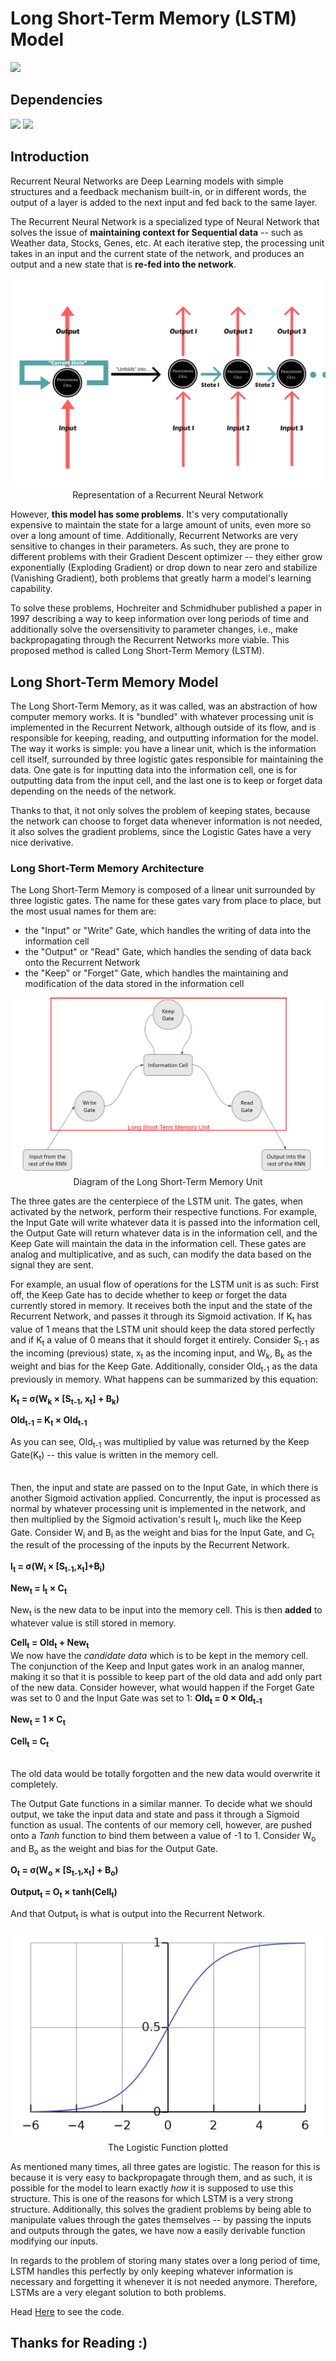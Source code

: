 # Long Short-Term Memory (LSTM) Model

![](http://ForTheBadge.com/images/badges/made-with-python.svg) 

## Dependencies

![](https://img.shields.io/badge/TensorFlow-2.1.0-FF6F00?style=for-the-badge&logo=TensorFlow)
![](https://img.shields.io/badge/numpy-1.19.2-013243?style=for-the-badge&logo=NumPy)

## Introduction

Recurrent Neural Networks are Deep Learning models with simple structures and a feedback mechanism built-in, or in different words, the output of a layer is added to the next input and fed back to the same layer.

The Recurrent Neural Network is a specialized type of Neural Network that solves the issue of **maintaining context for Sequential data** -- such as Weather data, Stocks, Genes, etc. At each iterative step, the processing unit takes in an input and the current state of the network, and produces an output and a new state that is <b>re-fed into the network</b>.

<p align="center">
	<img src="Images/img0.png">
	Representation of a Recurrent Neural Network
</p>

However, <b>this model has some problems</b>. It's very computationally expensive to maintain the state for a large amount of units, even more so over a long amount of time. Additionally, Recurrent Networks are very sensitive to changes in their parameters. As such, they are prone to different problems with their Gradient Descent optimizer -- they either grow exponentially (Exploding Gradient) or drop down to near zero and stabilize (Vanishing Gradient), both problems that greatly harm a model's learning capability.

To solve these problems, Hochreiter and Schmidhuber published a paper in 1997 describing a way to keep information over long periods of time and additionally solve the oversensitivity to parameter changes, i.e., make backpropagating through the Recurrent Networks more viable. This proposed method is called Long Short-Term Memory (LSTM).

## Long Short-Term Memory Model

The Long Short-Term Memory, as it was called, was an abstraction of how computer memory works. It is "bundled" with whatever processing unit is implemented in the Recurrent Network, although outside of its flow, and is responsible for keeping, reading, and outputting information for the model. The way it works is simple: you have a linear unit, which is the information cell itself, surrounded by three logistic gates responsible for maintaining the data. One gate is for inputting data into the information cell, one is for outputting data from the input cell, and the last one is to keep or forget data depending on the needs of the network.

Thanks to that, it not only solves the problem of keeping states, because the network can choose to forget data whenever information is not needed, it also solves the gradient problems, since the Logistic Gates have a very nice derivative.

<h3>Long Short-Term Memory Architecture</h3>

The Long Short-Term Memory is composed of a linear unit surrounded by three logistic gates. The name for these gates vary from place to place, but the most usual names for them are:

<ul>
    <li>the "Input" or "Write" Gate, which handles the writing of data into the information cell</li>
    <li>the "Output" or "Read" Gate, which handles the sending of data back onto the Recurrent Network</li>
    <li>the "Keep" or "Forget" Gate, which handles the maintaining and modification of the data stored in the information cell</li>
</ul>

<p align="center">
	<img src="Images/img1.png">
	Diagram of the Long Short-Term Memory Unit
</p>

The three gates are the centerpiece of the LSTM unit. The gates, when activated by the network, perform their respective functions. For example, the Input Gate will write whatever data it is passed into the information cell, the Output Gate will return whatever data is in the information cell, and the Keep Gate will maintain the data in the information cell. These gates are analog and multiplicative, and as such, can modify the data based on the signal they are sent.

For example, an usual flow of operations for the LSTM unit is as such: First off, the Keep Gate has to decide whether to keep or forget the data currently stored in memory. It receives both the input and the state of the Recurrent Network, and passes it through its Sigmoid activation. If K<sub>t</sub> has value of 1 means that the LSTM unit should keep the data stored perfectly and if K<sub>t</sub> a value of 0 means that it should forget it entirely. Consider S<sub>t-1</sub> as the incoming (previous) state, x<sub>t</sub> as the incoming input, and W<sub>k</sub>, B<sub>k</sub> as the weight and bias for the Keep Gate. Additionally, consider Old<sub>t-1</sub> as the data previously in memory. What happens can be summarized by this equation:

<strong>
K<sub>t</sub> = σ(W<sub>k</sub> × [S<sub>t-1</sub>, x<sub>t</sub>] + B<sub>k</sub>)

Old<sub>t-1</sub> = K<sub>t</sub> × Old<sub>t-1</sub>
</strong>

As you can see, Old<sub>t-1</sub> was multiplied by value was returned by the Keep Gate(K<sub>t</sub>) -- this value is written in the memory cell.

<br>
Then, the input and state are passed on to the Input Gate, in which there is another Sigmoid activation applied. Concurrently, the input is processed as normal by whatever processing unit is implemented in the network, and then multiplied by the Sigmoid activation's result I<sub>t</sub>, much like the Keep Gate. Consider W<sub>i</sub> and B<sub>i</sub> as the weight and bias for the Input Gate, and C<sub>t</sub> the result of the processing of the inputs by the Recurrent Network.
<br><br>

<strong>
I<sub>t</sub> = σ(W<sub>i</sub> × [S<sub>t-1</sub>,x<sub>t</sub>]+B<sub>i</sub>)

New<sub>t</sub> = I<sub>t</sub> × C<sub>t</sub>
</strong>

New<sub>t</sub> is the new data to be input into the memory cell. This is then <b>added</b> to whatever value is still stored in memory.

<strong>
Cell<sub>t</sub> = Old<sub>t</sub> + New<sub>t</sub>
</strong>

<br>
We now have the <i>candidate data</i> which is to be kept in the memory cell. The conjunction of the Keep and Input gates work in an analog manner, making it so that it is possible to keep part of the old data and add only part of the new data. Consider however, what would happen if the Forget Gate was set to 0 and the Input Gate was set to 1:

<strong>
Old<sub>t</sub> = 0 × Old<sub>t-1</sub>

New<sub>t</sub> = 1 × C<sub>t</sub>

Cell<sub>t</sub> = C<sub>t</sub>
</strong></font>

<br>
The old data would be totally forgotten and the new data would overwrite it completely.

The Output Gate functions in a similar manner. To decide what we should output, we take the input data and state and pass it through a Sigmoid function as usual. The contents of our memory cell, however, are pushed onto a <i>Tanh</i> function to bind them between a value of -1 to 1. Consider W<sub>o</sub> and B<sub>o</sub> as the weight and bias for the Output Gate.

<strong>
O<sub>t</sub> = σ(W<sub>o</sub> × [S<sub>t-1</sub>,x<sub>t</sub>] + B<sub>o</sub>)

Output<sub>t</sub> = O<sub>t</sub> × tanh(Cell<sub>t</sub>)
</strong>

And that Output<sub>t</sub> is what is output into the Recurrent Network.

<p align="center">
	<img src="Images/img3.png">
	The Logistic Function plotted
</p>

As mentioned many times, all three gates are logistic. The reason for this is because it is very easy to backpropagate through them, and as such, it is possible for the model to learn exactly _how_ it is supposed to use this structure. This is one of the reasons for which LSTM is a very strong structure. Additionally, this solves the gradient problems by being able to manipulate values through the gates themselves -- by passing the inputs and outputs through the gates, we have now a easily derivable function modifying our inputs.

In regards to the problem of storing many states over a long period of time, LSTM handles this perfectly by only keeping whatever information is necessary and forgetting it whenever it is not needed anymore. Therefore, LSTMs are a very elegant solution to both problems.

Head [Here](Notebook.ipynb) to see the code.

## Thanks for Reading :)